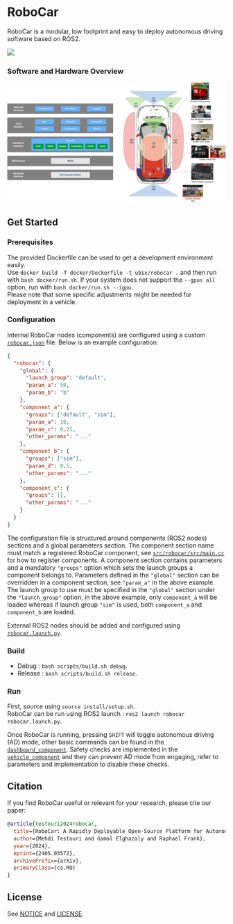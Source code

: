 # RoboCar
RoboCar is a modular, low footprint and easy to deploy autonomous driving software based on ROS2.<br>

<img src="./robocar_viz.png" width="520"/>

### Software and Hardware Overview
<img src="./robocar_overview.png" width="770"/>

## Get Started

### Prerequisites
The provided Dockerfile can be used to get a development environment easily.<br>
Use `docker build -f docker/Dockerfile -t ubix/robocar .` and then run with `bash docker/run.sh`. If your system does not support the `--gpus all` option, run with `bash docker/run.sh --igpu`.<br>
Please note that some specific adjustments might be needed for deployment in a vehicle.

### Configuration
Internal RoboCar nodes (components) are configured using a custom [`robocar.json`](./src/robocar/config/robocar.json) file. Below is an example configuration:

```json
{
  "robocar": {
    "global": {
      "launch_group": "default",
      "param_a": 50,
      "param_b": "b"
    },
    "component_a": {
      "groups": ["default", "sim"],
      "param_a": 10,
      "param_c": 0.25,
      "other_params": "..."
    },
    "component_b": {
      "groups": ["sim"],
      "param_d": 0.5,
      "other_params": "..."
    },
    "component_c": {
      "groups": [],
      "other_params": "..."
    }
  }
}
```

The configuration file is structured around components (ROS2 nodes) sections and a global parameters section. The component section name must match a registered RoboCar component, see [`src/robocar/src/main.cc`](./src/robocar/src/main.cc) for how to register components. A component section contains parameters and a mandatory `"groups"` option which sets the launch groups a component belongs to. Parameters defined in the `"global"` section can be overridden in a component section, see `"param_a"` in the above example.<br>
The launch group to use must be specified in the `"global"` section under the `"launch_group"` option, in the above example, only `component_a` will be loaded whereas if launch group `"sim"` is used, both `component_a` and `component_b` are loaded.

External ROS2 nodes should be added and configured using [`robocar.launch.py`](./src/robocar/launch/robocar.launch.py).

### Build
* Debug : `bash scripts/build.sh debug`.<br>
* Release : `bash scripts/build.sh release`.

### Run
First, source using `source install/setup.sh`.<br>
RoboCar can be run using ROS2 launch : `ros2 launch robocar robocar.launch.py`.

Once RoboCar is running, pressing `SHIFT` will toggle autonomous driving (AD) mode, other basic commands can be found in the [`dashboard_component`](./src/robocar/include/robocar/visualization/dashboard_component.h).
Safety checks are implemented in the [`vehicle_component`](./src/robocar/src/vehicle/vehicle_component.cc) and they can prevent AD mode from engaging, refer to parameters and implementation to disable these checks.

## Citation
If you find RoboCar useful or relevant for your research, please cite our paper:
```bibtex
@article{testouri2024robocar,
  title={RoboCar: A Rapidly Deployable Open-Source Platform for Autonomous Driving Research},
  author={Mehdi Testouri and Gamal Elghazaly and Raphael Frank},
  year={2024},
  eprint={2405.03572},
  archivePrefix={arXiv},
  primaryClass={cs.RO}
}
```

## License
See [NOTICE](./NOTICE.txt) and [LICENSE](./LICENSE.txt).
